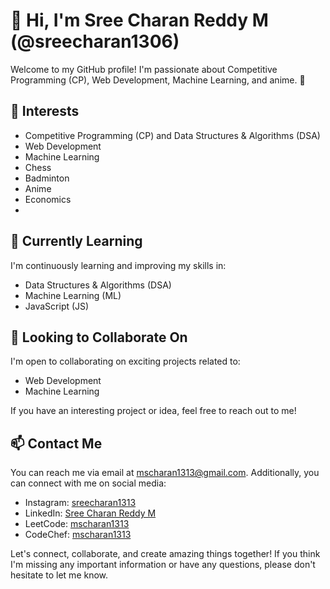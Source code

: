 
# 👋 Hi, I'm Sree Charan Reddy M (@sreecharan1306)

Welcome to my GitHub profile! I'm passionate about Competitive Programming (CP), Web Development, Machine Learning, and anime. 🚀

## 👀 Interests

- Competitive Programming (CP) and Data Structures & Algorithms (DSA)
- Web Development
- Machine Learning
- Chess
- Badminton
- Anime
- Economics
- 

## 🌱 Currently Learning

I'm continuously learning and improving my skills in:

- Data Structures & Algorithms (DSA)
- Machine Learning (ML)
- JavaScript (JS)


## 💞️ Looking to Collaborate On

I'm open to collaborating on exciting projects related to:

- Web Development
- Machine Learning

If you have an interesting project or idea, feel free to reach out to me!

## 📫 Contact Me

You can reach me via email at mscharan1313@gmail.com. Additionally, you can connect with me on social media:

- Instagram: [sreecharan1313](https://www.instagram.com/sreecharan1313)
- LinkedIn: [Sree Charan Reddy M](https://www.linkedin.com/in/sree-charan-reddy-m)
- LeetCode: [mscharan1313](https://leetcode.com/mscharan1313/)
- CodeChef: [mscharan1313](https://www.codechef.com/users/mscharan1313)

Let's connect, collaborate, and create amazing things together! If you think I'm missing any important information or have any questions, please don't hesitate to let me know.

